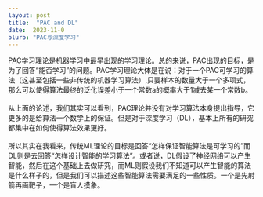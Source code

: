 ```yaml
---
layout: post
title:  "PAC and DL"
date:  2023-11-0 
blurb: "PAC与深度学习"
---
```


PAC学习理论是机器学习中最早出现的学习理论。总的来说，PAC出现的目标，是为了回答“能否学习”的问题。PAC学习理论大体是在说：对于一个PAC可学习的算法（这甚至包括一些非传统的机器学习算法）,只要样本的数量大于一个多项式，那么可以使得算法最终的泛化误差小于一个常数a的概率大于1减去某一个常数b。
<br>
<br>
从上面的论述，我们其实可以看到，PAC理论并没有对学习算法本身提出指导，它更多的是给算法一个数学上的保证。但是对于深度学习（DL），基本上所有的研究都集中在如何使得算法效果更好。
<br>
<br>
所以其实在我看来，传统ML理论的目标是回答“怎样保证智能算法是可学习的”而DL则是去回答“怎样设计智能的学习算法”。或者说，DL假设了神经网络可以产生智能，然后在这个基础上去做研究，而ML则假设我们不知道可以产生智能的算法是什么样子的，但是我们可以描述这些智能算法需要满足的一些性质。一个是先射箭再画靶子，一个是盲人摸象。
<br>
<br>